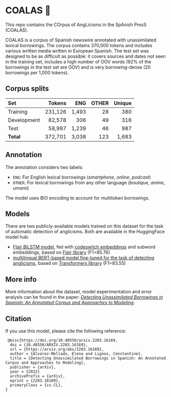 # COALAS 🐨
This repo contains the COrpus of AngLicisms in the SpAnish PresS (COALAS).

COALAS is a corpus of Spanish newswire annotated with unassimilated lexical borrowings. The corpus contains 370,000 tokens and includes various written media written in European Spanish. The test set was designed to be as difficult as possible: it covers sources and dates not seen in the training set, includes a high number of OOV words (92% of the borrowings in the test set are OOV) and is very borrowing-dense (20 borrowings per 1,000 tokens).

## Corpus splits
|Set      | Tokens | ENG  | OTHER |  Unique |
|:-------|-----:|-----:|---------:|---------:|
|Training |231,126 |1,493 | 28 |380 |
|Development |82,578 |306 |49 |316|
|Test |58,997 |1,239 |46 |987|
|**Total** |372,701 |3,038 |123 |1,683 |

## Annotation
The annotation considers two labels:  
* ``ENG``: For English lexical borrowings (*smartphone*, *online*, *podcast*)
* ``OTHER``: For lexical borrowings from any other language (*boutique*, *anime*, *umami*)

The model uses BIO encoding to account for multitoken borrowings.

## Models
There are two publicly-available models trained on this dataset for the task of automatic detection of anglicisms. Both are available in the HuggingFace model hub:
- [Flair BiLSTM model](https://huggingface.co/lirondos/anglicisms-spanish-flair-cs), fed with [codeswitch embeddings](https://huggingface.co/sagorsarker/codeswitch-spaeng-lid-lince) and subword embeddings, based on [Flair library](https://github.com/flairNLP/flair) (F1=85.76)
- [multilingual BERT-based model fine-tuned for the task of detecting anglicisms](https://huggingface.co/lirondos/anglicisms-spanish-mbert), based on [Transformers library](https://github.com/huggingface/transformers/) (F1=83.55)


## More info
More information about the dataset, model experimentation and error analysis can be found in the paper: *[Detecting Unassimilated Borrowings in Spanish: An Annotated Corpus and Approaches to Modeling](https://arxiv.org/abs/2203.16169)*.

## Citation
If you use this model, please cite the following reference:
```
 @misc{https://doi.org/10.48550/arxiv.2203.16169,
  doi = {10.48550/ARXIV.2203.16169},
  url = {https://arxiv.org/abs/2203.16169},
  author = {Álvarez-Mellado, Elena and Lignos, Constantine},
  title = {Detecting Unassimilated Borrowings in Spanish: An Annotated Corpus and Approaches to Modeling},
  publisher = {arXiv},
  year = {2022}
  archivePrefix = {arXiv},
  eprint = {2203.16169},
  primaryClass = {cs.CL},
} 
```
